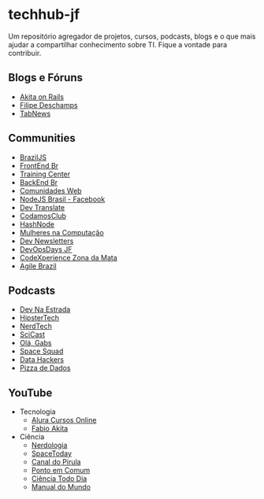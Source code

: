 # techhub-jf
Um repositório agregador de projetos, cursos, podcasts, blogs e o que mais ajudar a compartilhar conhecimento sobre TI.
Fique a vontade para contribuir. 

## Blogs e Fóruns

- [Akita on Rails](http://www.akitaonrails.com/)
- [Filipe Deschamps](https://www.filipedeschamps.com.br/)
- [TabNews](https://www.tabnews.com.br/)

## Communities

- [BrazilJS](https://braziljs.org/)
- [FrontEnd Br](https://github.com/frontendbr)
- [Training Center](https://github.com/training-center)
- [BackEnd Br](https://github.com/backend-br)
- [Comunidades Web](https://github.com/brasil-php/comunidades)
- [NodeJS Brasil - Facebook](https://www.facebook.com/groups/nodejsbrasil/about/)
- [Dev Translate](https://github.com/devtranslate)
- [CodamosClub](https://www.codamos.club/)
- [HashNode](https://hashnode.com/)
- [Mulheres na Computação](https://mulheresnacomputacao.com/)
- [Dev Newsletters](https://devnewsletters.github.io/)
- [DevOpsDays JF](https://devopsdays.org/juiz-de-fora)
- [CodeXperience Zona da Mata](https://codexperience.com.br/)
- [Agile Brazil](http://agilebrazil.com/)

## Podcasts

- [Dev Na Estrada](https://devnaestrada.com.br/)
- [HipsterTech](https://hipsters.tech/)
- [NerdTech](https://www.alura.com.br/podcast-nerdtech)
- [SciCast](http://www.deviante.com.br/podcasts/scicast/)
- [Olá, Gabs](https://www.gabsferreira.com.br/podcast)
- [Space Squad](https://open.spotify.com/show/5TvGqomzjc81obDK7iNiTu)
- [Data Hackers](https://open.spotify.com/show/1oMIHOXsrLFENAeM743g93?si=366c3575cbe34132)
- [Pizza de Dados](https://open.spotify.com/episode/1pzCoT2jpZBxZY7lU1TC3Z?si=55a225e3d241404e)
## YouTube

- Tecnologia
  - [Alura Cursos Online](https://www.youtube.com/user/aluracursosonline/videos)
  - [Fabio Akita](https://www.youtube.com/channel/UCib793mnUOhWymCh2VJKplQ)
- Ciência
  - [Nerdologia](https://www.youtube.com/channel/UClu474HMt895mVxZdlIHXEA)
  - [SpaceToday](https://www.youtube.com/channel/UC_Fk7hHbl7vv_7K8tYqJd5A)
  - [Canal do Pirula](https://www.youtube.com/user/Pirulla25)
  - [Ponto em Comum](https://www.youtube.com/channel/UCGo3vjM2Ll3XujL-zYT5SMg)
  - [Ciência Todo Dia](https://www.youtube.com/user/CienciaTodoDia)
  - [Manual do Mundo](https://www.youtube.com/user/iberethenorio)
